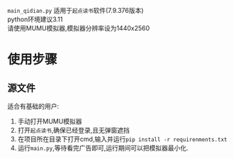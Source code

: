 `main_qidian.py` 适用于`起点读书`软件(7.9.376版本)<br>
python环境建议3.11<br>
请使用MUMU模拟器,模拟器分辨率设为1440x2560
# 使用步骤
## 源文件
适合有基础的用户:
1. 手动打开MUMU模拟器
2. 打开`起点读书`,确保已经登录,且无弹窗遮挡
3. 在项目所在目录下打开cmd,输入并运行`pip install -r requirenments.txt`
4. 运行`main.py`,等待看完广告即可,运行期间可以把模拟器最小化.


